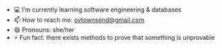 - :computer: I’m currently learning software engineering & databases 
- 📫 How to reach me: ovtownsend@gmail.com
- 😄 Pronouns: she/her
- ⚡ Fun fact: there exists methods to prove that something is unprovable
